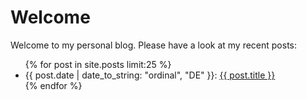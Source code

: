 # Welcome
Welcome to my personal blog. Please have a look at my recent posts:

<ul>		
   {% for post in site.posts limit:25 %}		
     <li>		
       {{ post.date | date_to_string: "ordinal", "DE" }}: <a href="{{ post.url | prepend: site.baseurl }}">{{ post.title }}</a>		
     </li>		
   {% endfor %}		
</ul>

